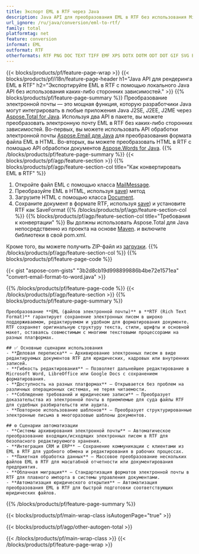 ```yaml
---
title: Экспорт EML в RTF через Java
description: Java API для преобразования EML в RTF без использования Microsoft Word или Outlook
url_ignore: /ru/java/conversion/eml-to-rtf/
family: total
platformtag: net
feature: conversion
informat: EML
outformat: RTF
otherformats: RTF PNG DOC TEXT TIFF EMF XPS DOTX DOTM ODT DOT GIF SVG EPUB JPEG OTT FLATOPC PS DOCM PDF WORDML MD PCL DOCX
---
```

{{< blocks/products/pf/feature-page-wrap >}}
{{< blocks/products/pf/i18n/feature-page-header h1="Java API для рендеринга EML в RTF" h2="Экспортируйте EML в RTF с помощью локального Java API без использования каких-либо сторонних зависимостей." >}}
{{% blocks/products/pf/feature-page-summary %}}
Преобразование электронной почты — это мощная функция, которую разработчики Java могут интегрировать в любые приложения Java J2SE, J2EE, J2ME через [Aspose.Total for Java](https://products.aspose.com/total/java/). Используя два API в пакете, вы можете преобразовать электронную почту EML в RTF без каких-либо сторонних зависимостей. Во-первых, вы можете использовать API обработки электронной почты [Aspose.Email для Java](https://products.aspose.com/email/java/) для преобразования формата файла EML в HTML. Во-вторых, вы можете преобразовать HTML в RTF с помощью API обработки документов [Aspose.Words for Java](https://products.aspose.com/words/java/).
{{% /blocks/products/pf/feature-page-summary  %}}
{{< blocks/products/pf/agp/feature-section >}}
{{% blocks/products/pf/agp/feature-section-col title="Как конвертировать EML в RTF" %}}
1. Откройте файл EML с помощью класса [MailMessage](https://reference.aspose.com/eml/java/com.aspose.eml/mailmessage).
2. Преобразуйте EML в HTML, используя [save](https://reference.aspose.com/eml/java/com.aspose.eml/MailMessage#save(java.io.OutputStream,%20com.aspose.eml.SaveOptions).)) метод
3. Загрузите HTML с помощью класса [Document](https://reference.aspose.com/words/java/com.aspose.words/Document).
4. Сохраните документ в формате RTF, используя [save](https://reference.aspose.com/words/java/com.aspose.words/Document#save(java.lang.String,com.aspose.words.SaveOptions).)) и установите RTF как SaveFormat
{{% /blocks/products/pf/agp/feature-section-col %}}
{{% blocks/products/pf/agp/feature-section-col title="Требования к конвертации" %}}
Вы должны использовать Aspose.Total для Java непосредственно из проекта на основе [Maven](https://releases.aspose.com/total/java/). и включите библиотеки в свой pom.xml.

Кроме того, вы можете получить ZIP-файл из [загрузки](https://releases.aspose.com/total/java).
{{% /blocks/products/pf/agp/feature-section-col %}}
{{% blocks/products/pf/feature-page-code %}}
{{< gist "aspose-com-gists" "3b2d8cb19d998899886b4be72e1571ea" "convert-email-format-to-word.java" >}}
{{% /blocks/products/pf/feature-page-code %}}
{{< /blocks/products/pf/agp/feature-section >}}
{{% blocks/products/pf/feature-page-summary %}}
```
Преобразование **EML (файлов электронной почты)** в **RTF (Rich Text Format)** гарантирует сохранение электронных писем в широко поддерживаемом, редактируемом и удобном для форматирования документе. RTF сохраняет оригинальную структуру текста, стили, шрифты и основной макет, оставаясь совместимым с многими текстовыми процессорами на разных платформах.

## ✅ Основные сценарии использования
- **Деловая переписка** – Архивирование электронных писем в виде редактируемых документов RTF для юридических, кадровых или внутренних записей.
- **Гибкость редактирования** – Позволяет дальнейшее редактирование в Microsoft Word, LibreOffice или Google Docs с сохранением форматирования.
- **Доступность на разных платформах** – Открывается без проблем на различных операционных системах, не теряя читаемости.
- **Соблюдение требований и юридические записи** – Преобразует доказательства из электронной почты в приемлемые для суда файлы RTF для судебных разбирательств или аудита.
- **Повторное использование шаблонов** – Преобразует структурированные электронные письма в многоразовые шаблоны документов.

## ⚙️ Сценарии автоматизации
- **Системы архивирования электронной почты** – Автоматическое преобразование входящих/исходящих электронных писем в RTF для безопасного редактируемого хранения.
- **Интеграция CRM и ERP** – Сохранение коммуникации с клиентами из EML в RTF для удобного обмена и редактирования в рабочих процессах.
- **Пакетная обработка данных** – Массовое преобразование нескольких файлов EML в RTF для масштабной отчетности или документирования предприятия.
- **Облачная миграция** – Стандартизация форматов электронной почты в RTF для плавного импорта в системы управления документами.
- **Автоматизация юридического открытия** – Автоматизация преобразования EML в RTF для быстрой подготовки соответствующих юридических файлов.
```
{{% /blocks/products/pf/feature-page-summary %}}
{{< blocks/products/pf/main-wrap-class isAutogenPage="true" >}}

{{< blocks/products/pf/agp/other-autogen-total >}}

{{< /blocks/products/pf/main-wrap-class >}}
{{< /blocks/products/pf/feature-page-wrap >}}